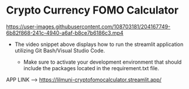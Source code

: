 # Crypto Currency FOMO Calculator

https://user-images.githubusercontent.com/108703181/204167749-6b82f868-241c-4940-a6af-b8ce7b6186c3.mp4

* The video snippet above displays how to run the streamlit application utilizing Git Bash/Visual Studio Code.

  * Make sure to activate your development environment that should include the packages located in the requirement.txt file.

APP LINK --> https://lilmuni-cryptofomocalculator.streamlit.app/
